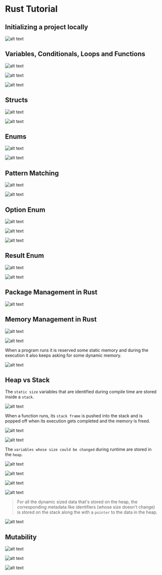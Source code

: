 # Rust Tutorial

## Initializing a project locally

![alt text](image.png)

## Variables, Conditionals, Loops and Functions

![alt text](image-1.png)

![alt text](image-2.png)

![alt text](image-3.png)

## Structs

![alt text](image-4.png)

![alt text](image-5.png)

## Enums

![alt text](image-6.png)

![alt text](image-7.png)

## Pattern Matching

![alt text](image-8.png)

![alt text](image-9.png)

## Option Enum

![alt text](image-10.png)

![alt text](image-11.png)

![alt text](image-12.png)

## Result Enum

![alt text](image-13.png)

![alt text](image-14.png)

## Package Management in Rust

![alt text](image-15.png)

## Memory Management in Rust

![alt text](image-16.png)

![alt text](image-17.png)

When a program runs it is reserved some static memory and during the execution it also keeps asking for some dynamic memory.

![alt text](image-18.png)

## Heap vs Stack

The ```static size``` variables that are identified during compile time are stored inside a ```stack```.

![alt text](image-19.png)

When a function runs, its ```stack frame``` is pushed into the stack and is popped off when its execution gets completed and the memory is freed.

![alt text](image-20.png)

![alt text](image-21.png)

The ```variables whose size could be changed``` during runtime are stored in the ```heap```.

![alt text](image-22.png)

![alt text](image-23.png)

![alt text](image-24.png)

![alt text](image-25.png)

> For all the dynamic sized data that's stored on the heap, the corresponding metadata like identifiers (whose size doesn't change) is stored on the stack along the with a ```pointer``` to the data in the heap.

![alt text](image-26.png)

## Mutability

![alt text](image-27.png)

![alt text](image-29.png)

![alt text](image-28.png)
